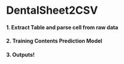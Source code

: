 # DentalSheet2CSV

#### 1. Extract Table and parse cell from raw data

#### 2. Training Contents Prediction Model

#### 3. Outputs!

